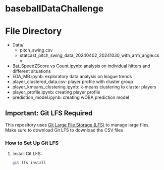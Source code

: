 # baseballDataChallenge


# File Directory
- Data/
   - pitch_swing.csv
   - statcast_pitch_swing_data_20240402_20241030_with_arm_angle.csv
- Bat_SpeedZScore vs Count.ipynb: analysis on individual hitters and different situations
- EDA_MB.ipynb: exploratory data analysis on league trends
- player_clustered_data.csv: player profile with cluster group
- player_kmeans_clustering.ipynb: k-means clustering to cluster players
- player_profile.ipynb: creating player profile
- prediction_model.ipynb: creating wOBA prediction model

## Important: Git LFS Required

This repository uses [Git Large File Storage (LFS)](https://git-lfs.github.com/) to manage large files. 
Make sure to download Git LFS to download the CSV files

### How to Set Up Git LFS
1. Install Git LFS:
   ```bash
   git lfs install
